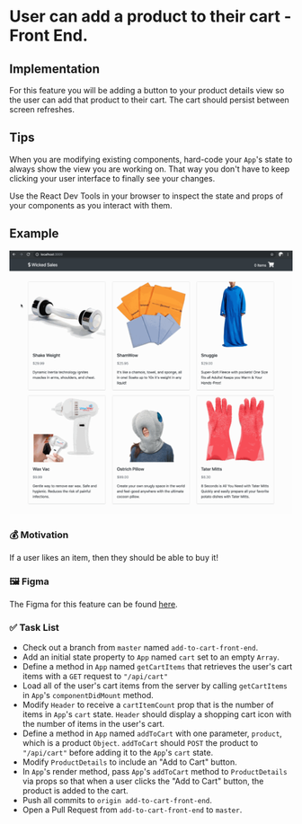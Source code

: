 # User can add a product to their cart - Front End.

## Implementation

For this feature you will be adding a button to your product details view so the user can add that product to their cart. The cart should persist between screen refreshes.

## Tips

When you are modifying existing components, hard-code your `App`'s state to always show the view you are working on. That way you don't have to keep clicking your user interface to finally see your changes.

Use the React Dev Tools in your browser to inspect the state and props of your components as you interact with them.

## Example

<p align="middle">
  <img src="images/add-to-cart-front-end.gif">
</p>

### 💰 Motivation

If a user likes an item, then they should be able to buy it!

### 🖼 Figma

The Figma for this feature can be found [here](https://www.figma.com/file/BKByCT0h5swDTLY1XHGibRRr/wicked-sales?node-id=11%3A13).

### ✅ Task List

- Check out a branch from `master` named `add-to-cart-front-end`.
- Add an initial state property to `App` named `cart` set to an empty `Array`.
- Define a method in `App` named `getCartItems` that retrieves the user's cart items with a `GET` request to `"/api/cart"`
- Load all of the user's cart items from the server by calling `getCartItems` in `App`'s `componentDidMount` method.
- Modify `Header` to receive a `cartItemCount` prop that is the number of items in `App`'s `cart` state. `Header` should display a shopping cart icon with the number of items in the user's cart.
- Define a method in `App` named `addToCart` with one parameter, `product`, which is a product `Object`. `addToCart` should `POST` the product to `"/api/cart"` before adding it to the `App`'s `cart` state.
- Modify `ProductDetails` to include an "Add to Cart" button.
- In `App`'s render method, pass `App`'s `addToCart` method to `ProductDetails` via props so that when a user clicks the "Add to Cart" button, the product is added to the cart.
- Push all commits to `origin add-to-cart-front-end`.
- Open a Pull Request from `add-to-cart-front-end` to `master`.
